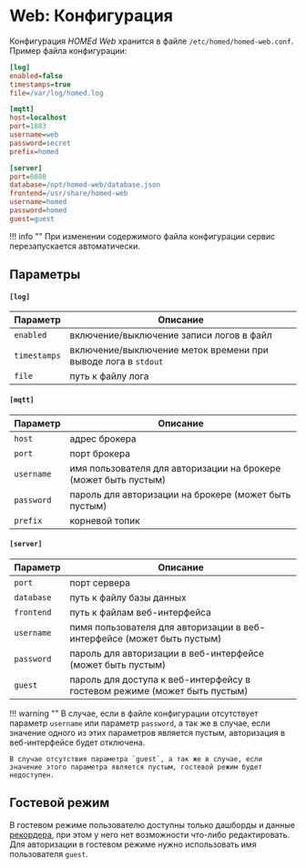 # Web: Конфигурация

Конфигурация _HOMEd Web_ хранится в файле `/etc/homed/homed-web.conf`. Пример файла конфигурации:

```ini
[log]
enabled=false
timestamps=true
file=/var/log/homed.log

[mqtt]
host=localhost
port=1883
username=web
password=secret
prefix=homed

[server]
port=8080
database=/opt/homed-web/database.json
frontend=/usr/share/homed-web
username=homed
password=homed
guest=guest
```

!!! info ""
    При изменении содержимого файла конфигурации сервис перезапускается автоматически.

## Параметры

#### `[log]`

| Параметр | Описание |
|----------|----------|
| `enabled`    | включение/выключение записи логов в файл |
| `timestamps` | включение/выключение меток времени при выводе лога в `stdout` |
| `file`       | путь к файлу лога |

#### `[mqtt]`

| Параметр | Описание |
|----------|----------|
| `host`     | адрес брокера |
| `port`     | порт брокера |
| `username` | имя пользователя для авторизации на брокере (может быть пустым) |
| `password` | пароль для авторизации на брокере (может быть пустым) |
| `prefix`   | корневой топик |

#### `[server]`

| Параметр | Описание |
|----------|----------|
| `port`     | порт сервера |
| `database` | путь к файлу базы данных |
| `frontend` | путь к файлам веб-интерфейса |
| `username` | пимя пользователя для авторизации в веб-интерфейсе (может быть пустым) |
| `password` | пароль для авторизации в веб-интерфейсе (может быть пустым) |
| `guest`    | пароль для доступа к веб-интерфейсу в гостевом режиме (может быть пустым) |

!!! warning ""
    В случае, если в файле конфигурации отсутствует параметр `username` или параметр `password`, а так же в случае, если значение одного из этих параметров является пустым, авторизация в веб-интерфейсе будет отключена.

    В случае отсутствия параметра `guest`, а так же в случае, если значение этого параметра является пустым, гостевой режим будет недоступен.

## Гостевой режим
В гостевом режиме пользователю доступны только дашборды и данные [рекордера](/recorder/), при этом у него нет возможности что-либо редактировать. Для авторизации в гостевом режиме нужно использовать имя пользователя `guest`.
